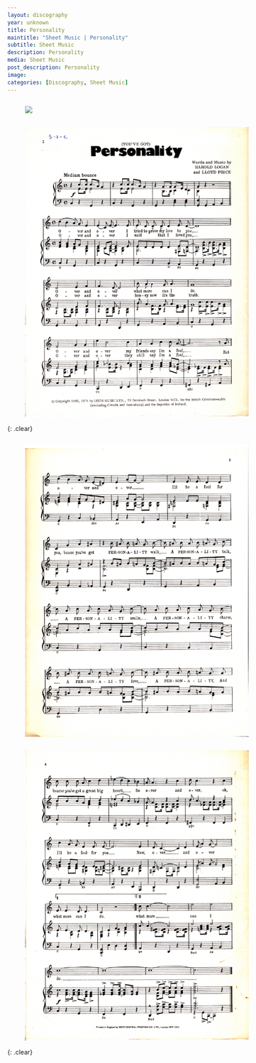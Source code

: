 ```yaml
---
layout: discography
year: unknown
title: Personality
maintitle: "Sheet Music | Personality"
subtitle: Sheet Music
description: Personality
media: Sheet Music
post_description: Personality
image:
categories: [Discography, Sheet Music]
---
```


<figure class="fig1">
<a href=""><img src="/assets/images/Sheetmusic/lena-zavaroni---sheet-music---personality-01.jpg" class="full-width zoom-in" /></a>
</figure>

<figure class="fig2">
<a href=""><img src="/assets/images/Sheetmusic/lena-zavaroni---sheet-music---personality-02.jpg" class="full-width zoom-in" /></a>
</figure>

{: .clear}

<figure class="fig1">
<a href=""><img src="/assets/images/Sheetmusic/lena-zavaroni---sheet-music---personality-03.jpg" class="full-width zoom-in" /></a>
</figure>

<figure class="fig2">
<a href=""><img src="/assets/images/Sheetmusic/lena-zavaroni---sheet-music---personality-04.jpg" class="full-width zoom-in" /></a>
</figure>

<br />{: .clear}

<style>
.fig1 {float:left; width:49%;}

.fig2 {float:right; width:49%;}

figcaption {float:left; width:100%;}

@media screen and (orientation:portrait) {
.fig1, .fig2 {float:left; width:100%;}
figcaption {float:left; width:100%; margin-bottom: 10px;}
}
</style>
